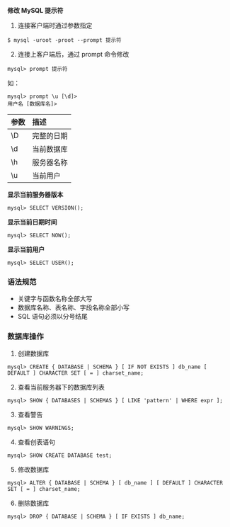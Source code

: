 **修改 MySQL 提示符**
1. 连接客户端时通过参数指定
```shell
$ mysql -uroot -proot --prompt 提示符
```
2. 连接上客户端后，通过 prompt 命令修改
```shell
mysql> prompt 提示符
```
如：
```shell
mysql> prompt \u [\d]>
用户名 [数据库名]> 
```
| 参数 | 描述 |
| :--- | :--- |
| \D | 完整的日期 |
| \d | 当前数据库 |
| \h | 服务器名称 |
| \u | 当前用户 |

**显示当前服务器版本**
```shell
mysql> SELECT VERSION();
```
**显示当前日期时间**
```shell
mysql> SELECT NOW();
```
**显示当前用户**
```shell
mysql> SELECT USER();   
```

### 语法规范
 - 关键字与函数名称全部大写
 - 数据库名称、表名称、字段名称全部小写
 - SQL 语句必须以分号结尾

### 数据库操作
1. 创建数据库
```shell
mysql> CREATE { DATABASE | SCHEMA } [ IF NOT EXISTS ] db_name [ DEFAULT ] CHARACTER SET [ = ] charset_name;
```
2. 查看当前服务器下的数据库列表
```shell
mysql> SHOW { DATABASES | SCHEMAS } [ LIKE 'pattern' | WHERE expr ];
```
3. 查看警告
```shell
mysql> SHOW WARNINGS;
```
4. 查看创表语句
```shell
mysql> SHOW CREATE DATABASE test;
```
5. 修改数据库
```shell
mysql> ALTER { DATABASE | SCHEMA } [ db_name ] [ DEFAULT ] CHARACTER SET [ = ] charset_name;
```
6. 删除数据库
```shell
mysql> DROP { DATABASE | SCHEMA } [ IF EXISTS ] db_name;
```


